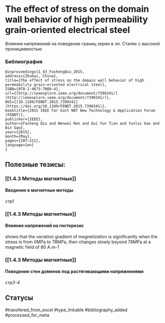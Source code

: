 # The effect of stress on the domain wall behavior of high permeability grain-oriented electrical steel

Влияние напряжений на поведение границ зерен в эл. Сталях с высокой проницаемостью

### Библиография
```
@inproceedings{1_43_FashengQiu_2015,
address={Zhuhai, China},
title={The effect of stress on the domain wall behavior of high permeability grain-oriented electrical steel},
ISBN={978-1-4673-7000-4},
url={[http://ieeexplore.ieee.org/document/7398341/](http://ieeexplore.ieee.org/document/7398341/)},
DOI={[10.1109/FENDT.2015.7398341](https://doi.org/10.1109/FENDT.2015.7398341)},
booktitle={2015 IEEE Far East NDT New Technology & Application Forum (FENDT)},
publisher={IEEE},
author={Fasheng Qiu and Wenwei Ren and Gui Yun Tian and Yunlai Gao and Bin Gao},
year={2015},
month={May},
pages={207–211},
language={en}
}
```

## Полезные тезисы:
### [[1.4.3 Методы магнитные]]
#### Введение в магнитные методы
_стр1_

### [[1.4.3 Методы магнитные]]
#### Влияние напряжений на гистерезис
shows that the variation gradient of magnetization is significantly when the stress is from 0MPa to 78MPa, then changes slowly beyond 78MPa at a magnetic field of 80 A.m-1

### [[1.4.3 Методы магнитные]]
#### Поведение стен доменов под растягивающими напряжениями
_стр3-4_


## Статусы
#transfered_from_excel 
#type_linkable 
#bibliography_added
#processed_for_meta
